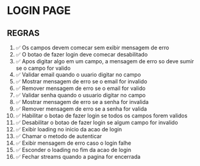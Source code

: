 # LOGIN PAGE

## REGRAS
1. ✅ Os campos devem comecar sem exibir mensagem de erro
2. ✅ O botao de fazer login deve comecar desabilitado
3. ✅ Apos digitar algo em um campo, a mensagem de erro so deve sumir se o campo for valido
4. ✅ Validar email quando o uuario digitar no campo
5. ✅ Mostrar mensagem de erro se o email for invalido
6. ✅ Remover mensagem de erro se o email for valido
7. ✅ Validar senha quando o usuario digitar no campo
8. ✅ Mostrar mensagem de erro se a senha for invalida
9. ✅ Remover mensagem de erro se a senha for valida
10. ✅ Habilitar o botao de fazer login se todos os campos forem validos
11. ✅  Desabilitar o botao de fazer login se algum campo for invalido
12. ✅  Exibir loading no inicio da acao de login
13. ✅ Chamar o metodo de autenticar
14. ✅  Exibir mensagem de erro caso o login falhe
15. ✅ Esconder o loading no fim da acao de login
16. ✅ Fechar streams quando a pagina for encerrada
